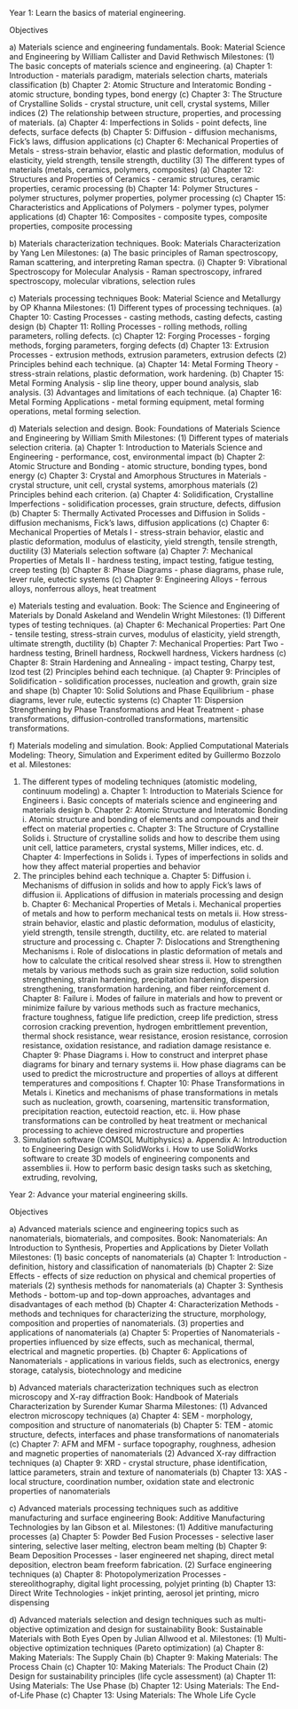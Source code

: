 Year 1: Learn the basics of material engineering.
 
Objectives

a) Materials science and engineering fundamentals.
Book: Material Science and Engineering by William Callister and David Rethwisch
Milestones:
(1) The basic concepts of materials science and engineering.
(a) Chapter 1: Introduction - materials paradigm, materials selection charts, materials classification
(b) Chapter 2: Atomic Structure and Interatomic Bonding - atomic structure, bonding types, bond energy
(c) Chapter 3: The Structure of Crystalline Solids - crystal structure, unit cell, crystal systems, Miller indices
(2) The relationship between structure, properties, and processing of materials.
(a) Chapter 4: Imperfections in Solids - point defects, line defects, surface defects
(b) Chapter 5: Diffusion - diffusion mechanisms, Fick’s laws, diffusion applications
(c) Chapter 6: Mechanical Properties of Metals - stress-strain behavior, elastic and plastic deformation, modulus of elasticity, yield strength, tensile strength, ductility
(3) The different types of materials (metals, ceramics, polymers, composites)
(a) Chapter 12: Structures and Properties of Ceramics - ceramic structures, ceramic properties, ceramic processing
(b) Chapter 14: Polymer Structures - polymer structures, polymer properties, polymer processing
(c) Chapter 15: Characteristics and Applications of Polymers - polymer types, polymer applications
(d) Chapter 16: Composites - composite types, composite properties, composite processing

b) Materials characterization techniques.
Book: Materials Characterization by Yang Len
Milestones:
(a) The basic principles of Raman spectroscopy, Raman scattering, and interpreting Raman spectra.
(i) Chapter 9: Vibrational Spectroscopy for Molecular Analysis - Raman spectroscopy, infrared spectroscopy, molecular vibrations, selection rules

c) Materials processing techniques
Book: Material Science and Metallurgy by OP Khanna
Milestones:
(1) Different types of processing techniques.
(a) Chapter 10: Casting Processes - casting methods, casting defects, casting design
(b) Chapter 11: Rolling Processes - rolling methods, rolling parameters, rolling defects.
(c) Chapter 12: Forging Processes - forging methods, forging parameters, forging defects
(d) Chapter 13: Extrusion Processes - extrusion methods, extrusion parameters, extrusion defects
(2) Principles behind each technique.
(a) Chapter 14: Metal Forming Theory - stress-strain relations, plastic deformation, work hardening.
(b) Chapter 15: Metal Forming Analysis - slip line theory, upper bound analysis, slab analysis.
(3) Advantages and limitations of each technique.
(a) Chapter 16: Metal Forming Applications - metal forming equipment, metal forming operations, metal forming selection.

d) Materials selection and design.
Book: Foundations of Materials Science and Engineering by William Smith
Milestones:
(1) Different types of materials selection criteria.
(a) Chapter 1: Introduction to Materials Science and Engineering - performance, cost, environmental impact
(b) Chapter 2: Atomic Structure and Bonding - atomic structure, bonding types, bond energy
(c) Chapter 3: Crystal and Amorphous Structures in Materials - crystal structure, unit cell, crystal systems, amorphous materials
(2) Principles behind each criterion.
(a) Chapter 4: Solidification, Crystalline Imperfections - solidification processes, grain structure, defects, diffusion
(b) Chapter 5: Thermally Activated Processes and Diffusion in Solids - diffusion mechanisms, Fick’s laws, diffusion applications
(c) Chapter 6: Mechanical Properties of Metals I - stress-strain behavior, elastic and plastic deformation, modulus of elasticity, yield strength, tensile strength, ductility
(3) Materials selection software
(a) Chapter 7: Mechanical Properties of Metals II - hardness testing, impact testing, fatigue testing, creep testing
(b) Chapter 8: Phase Diagrams - phase diagrams, phase rule, lever rule, eutectic systems
(c) Chapter 9: Engineering Alloys - ferrous alloys, nonferrous alloys, heat treatment
 
e) Materials testing and evaluation.
Book: The Science and Engineering of Materials by Donald Askeland and Wendelin Wright
Milestones:
(1) Different types of testing techniques.
(a) Chapter 6: Mechanical Properties: Part One - tensile testing, stress-strain curves, modulus of elasticity, yield strength, ultimate strength, ductility
(b) Chapter 7: Mechanical Properties: Part Two - hardness testing, Brinell hardness, Rockwell hardness, Vickers hardness
(c) Chapter 8: Strain Hardening and Annealing - impact testing, Charpy test, Izod test
(2) Principles behind each technique.
(a) Chapter 9: Principles of Solidification - solidification processes, nucleation and growth, grain size and shape
(b) Chapter 10: Solid Solutions and Phase Equilibrium - phase diagrams, lever rule, eutectic systems
(c) Chapter 11: Dispersion Strengthening by Phase Transformations and Heat Treatment - phase transformations, diffusion-controlled transformations, martensitic transformations.

f) Materials modeling and simulation.
Book: Applied Computational Materials Modeling: Theory, Simulation and Experiment edited by Guillermo Bozzolo et al.
Milestones:
1. The different types of modeling techniques (atomistic modeling, continuum modeling)
a. Chapter 1: Introduction to Materials Science for Engineers
i. Basic concepts of materials science and engineering and materials design
b. Chapter 2: Atomic Structure and Interatomic Bonding
i. Atomic structure and bonding of elements and compounds and their effect on material properties
c. Chapter 3: The Structure of Crystalline Solids
i. Structure of crystalline solids and how to describe them using unit cell, lattice parameters, crystal systems, Miller indices, etc.
d. Chapter 4: Imperfections in Solids
i. Types of imperfections in solids and how they affect material properties and behavior
2. The principles behind each technique
a. Chapter 5: Diffusion
i. Mechanisms of diffusion in solids and how to apply Fick’s laws of diffusion
ii. Applications of diffusion in materials processing and design
b. Chapter 6: Mechanical Properties of Metals
i. Mechanical properties of metals and how to perform mechanical tests on metals
ii. How stress-strain behavior, elastic and plastic deformation, modulus of elasticity, yield strength, tensile strength, ductility, etc. are related to material structure and processing
c. Chapter 7: Dislocations and Strengthening Mechanisms
i. Role of dislocations in plastic deformation of metals and how to calculate the critical resolved shear stress
ii. How to strengthen metals by various methods such as grain size reduction, solid solution strengthening, strain hardening, precipitation hardening, dispersion strengthening, transformation hardening, and fiber reinforcement
d. Chapter 8: Failure
i. Modes of failure in materials and how to prevent or minimize failure by various methods such as fracture mechanics, fracture toughness, fatigue life prediction, creep life prediction, stress corrosion cracking prevention, hydrogen embrittlement prevention, thermal shock resistance, wear resistance, erosion resistance, corrosion resistance, oxidation resistance, and radiation damage resistance
e. Chapter 9: Phase Diagrams
i. How to construct and interpret phase diagrams for binary and ternary systems
ii. How phase diagrams can be used to predict the microstructure and properties of alloys at different temperatures and compositions
f. Chapter 10: Phase Transformations in Metals
i. Kinetics and mechanisms of phase transformations in metals such as nucleation, growth, coarsening, martensitic transformation, precipitation reaction, eutectoid reaction, etc.
ii. How phase transformations can be controlled by heat treatment or mechanical processing to achieve desired microstructure and properties
3. Simulation software (COMSOL Multiphysics)
a. Appendix A: Introduction to Engineering Design with SolidWorks
i. How to use SolidWorks software to create 3D models of engineering components and assemblies
ii. How to perform basic design tasks such as sketching, extruding, revolving,
 
Year 2: Advance your material engineering skills.
 
Objectives

a) Advanced materials science and engineering topics such as nanomaterials, biomaterials, and composites.
Book: Nanomaterials: An Introduction to Synthesis, Properties and Applications by Dieter Vollath
Milestones:
(1) basic concepts of nanomaterials
(a) Chapter 1: Introduction - definition, history and classification of nanomaterials
(b) Chapter 2: Size Effects - effects of size reduction on physical and chemical properties of materials
(2) synthesis methods for nanomaterials
(a) Chapter 3: Synthesis Methods - bottom-up and top-down approaches, advantages and disadvantages of each method
(b) Chapter 4: Characterization Methods - methods and techniques for characterizing the structure, morphology, composition and properties of nanomaterials.
(3) properties and applications of nanomaterials
(a) Chapter 5: Properties of Nanomaterials - properties influenced by size effects, such as mechanical, thermal, electrical and magnetic properties.
(b) Chapter 6: Applications of Nanomaterials - applications in various fields, such as electronics, energy storage, catalysis, biotechnology and medicine
 
b) Advanced materials characterization techniques such as electron microscopy and X-ray diffraction
Book: Handbook of Materials Characterization by Surender Kumar Sharma
Milestones:
(1) Advanced electron microscopy techniques
(a) Chapter 4: SEM - morphology, composition and structure of nanomaterials
(b) Chapter 5: TEM - atomic structure, defects, interfaces and phase transformations of nanomaterials
(c) Chapter 7: AFM and MFM - surface topography, roughness, adhesion and magnetic properties of nanomaterials
(2) Advanced X-ray diffraction techniques
(a) Chapter 9: XRD - crystal structure, phase identification, lattice parameters, strain and texture of nanomaterials
(b) Chapter 13: XAS - local structure, coordination number, oxidation state and electronic properties of nanomaterials
 
c) Advanced materials processing techniques such as additive manufacturing and surface engineering
Book: Additive Manufacturing Technologies by Ian Gibson et al.
Milestones:
(1) Additive manufacturing processes
(a) Chapter 5: Powder Bed Fusion Processes - selective laser sintering, selective laser melting, electron beam melting
(b) Chapter 9: Beam Deposition Processes - laser engineered net shaping, direct metal deposition, electron beam freeform fabrication.
(2) Surface engineering techniques
(a) Chapter 8: Photopolymerization Processes - stereolithography, digital light processing, polyjet printing
(b) Chapter 13: Direct Write Technologies - inkjet printing, aerosol jet printing, micro dispensing
 
d) Advanced materials selection and design techniques such as multi-objective optimization and design for sustainability
Book: Sustainable Materials with Both Eyes Open by Julian Allwood et al.
Milestones:
(1) Multi-objective optimization techniques (Pareto optimization)
(a) Chapter 8: Making Materials: The Supply Chain
(b) Chapter 9: Making Materials: The Process Chain
(c) Chapter 10: Making Materials: The Product Chain
(2) Design for sustainability principles (life cycle assessment)
(a) Chapter 11: Using Materials: The Use Phase
(b) Chapter 12: Using Materials: The End-of-Life Phase
(c) Chapter 13: Using Materials: The Whole Life Cycle

